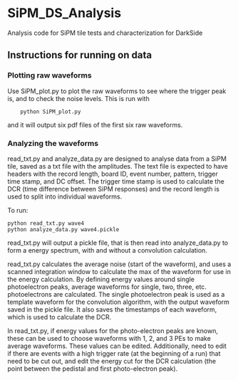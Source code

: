 # SiPM_DS_Analysis
Analysis code for SiPM tile tests and characterization for DarkSide

## Instructions for running on data

### Plotting raw waveforms
Use SiPM_plot.py to plot the raw waveforms to see where the trigger peak is, and to check the noise levels. This is run with 

        python SiPM_plot.py
        
and it will output six pdf files of the first six raw waveforms. 

### Analyzing the waveforms
read_txt.py and analyze_data.py are designed to analyse data from a SiPM tile, saved as a txt file with the amplitudes. The text file is expected to have headers with the record length, board ID, event number, pattern, trigger time stamp, and DC offset. The trigger time stamp is used to calculate the DCR (time difference between SiPM responses) and the record length is used to split into individual waveforms.

To run:

    python read_txt.py wave4
    python analyze_data.py wave4.pickle

read_txt.py will output a pickle file, that is then read into analyze_data.py to form a energy spectrum, with and without a convolution calculation.

read_txt.py calculates the average noise (start of the waveform), and uses a scanned integration window to calculate the max of the waveform for use in the energy calculation. By defining energy values around single photoelectron peaks, average waveforms for single, two, three, etc. photoelectrons are calculated. The single photoelectron peak is used as a template waveform for the convolution algorithm, with the output waveform saved in the pickle file. It also saves the timestamps of each waveform, which is used to calculate the DCR.

In read_txt.py, if energy values for the photo-electron peaks are known, these can be used to choose waveforms with 1, 2, and 3 PEs to make average waveforms. These values can be edited. Additionally, need to edit if there are events with a high trigger rate (at the beginning of a run) that need to be cut out, and edit the energy cut for the DCR calculation (the point between the pedistal and first photo-electron peak). 
